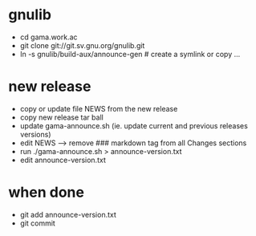 # gnulib

* cd gama.work.ac
* git clone git://git.sv.gnu.org/gnulib.git
* ln -s gnulib/build-aux/announce-gen        # create a symlink or copy ...

# new release

* copy or update file NEWS from the new release
* copy new release tar ball
* update gama-announce.sh (ie. update current and previous releases versions)
* edit NEWS --> remove ### markdown tag from all Changes sections
* run ./gama-announce.sh > announce-version.txt
* edit announce-version.txt

# when done

* git add announce-version.txt 
* git commit

